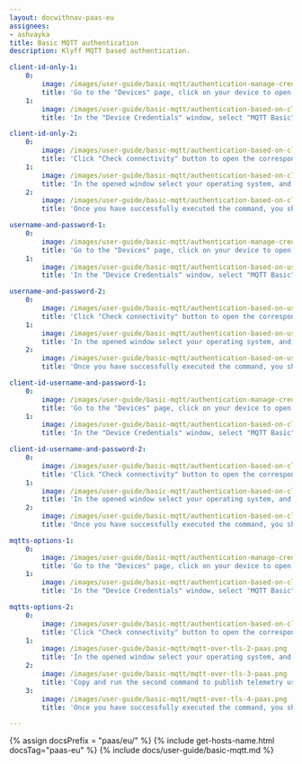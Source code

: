 ```yaml
---
layout: docwithnav-paas-eu
assignees:
- ashvayka
title: Basic MQTT authentication
description: Klyff MQTT based authentication.

client-id-only-1:
    0:
        image: /images/user-guide/basic-mqtt/authentication-manage-credentials-1-paas.png
        title: 'Go to the "Devices" page, click on your device to open the device details window, and click the "Manage credentials" button;'
    1:
        image: /images/user-guide/basic-mqtt/authentication-based-on-client-id-only-1-paas.png
        title: 'In the "Device Credentials" window, select "MQTT Basic" credential type, and specify client ID. Click "Save".'

client-id-only-2:
    0:
        image: /images/user-guide/basic-mqtt/authentication-based-on-client-id-only-2-paas.png
        title: 'Click "Check connectivity" button to open the corresponding window;'
    1:
        image: /images/user-guide/basic-mqtt/authentication-based-on-client-id-only-3-paas.png
        title: 'In the opened window select your operating system, and install the necessary client tools using the command from the guide. Copy and run the command to publish telemetry;'
    2:
        image: /images/user-guide/basic-mqtt/authentication-based-on-client-id-only-4-paas.png
        title: 'Once you have successfully executed the command, you should see the published "temperature" readings.'

username-and-password-1:
    0:
        image: /images/user-guide/basic-mqtt/authentication-manage-credentials-1-paas.png
        title: 'Go to the "Devices" page, click on your device to open the device details window, and click the "Manage credentials" button;'
    1:
        image: /images/user-guide/basic-mqtt/authentication-based-on-username-and-password-1-paas.png
        title: 'In the "Device Credentials" window, select "MQTT Basic" credential type, and specify username and password. Click "Save".'

username-and-password-2:
    0:
        image: /images/user-guide/basic-mqtt/authentication-based-on-username-and-password-2-paas.png
        title: 'Click "Check connectivity" button to open the corresponding window;'
    1:
        image: /images/user-guide/basic-mqtt/authentication-based-on-username-and-password-3-paas.png
        title: 'In the opened window select your operating system, and install the necessary client tools using the command from the guide. Copy and run the command to publish telemetry;'
    2:
        image: /images/user-guide/basic-mqtt/authentication-based-on-username-and-password-4-paas.png
        title: 'Once you have successfully executed the command, you should see the published "temperature" readings.'

client-id-username-and-password-1:
    0:
        image: /images/user-guide/basic-mqtt/authentication-manage-credentials-1-paas.png
        title: 'Go to the "Devices" page, click on your device to open the device details window, and click the "Manage credentials" button;'
    1:
        image: /images/user-guide/basic-mqtt/authentication-based-on-client-id-username-and-password-1-paas.png
        title: 'In the "Device Credentials" window, select "MQTT Basic" credential type, and specify client ID, username and password. Click "Save".'

client-id-username-and-password-2:
    0:
        image: /images/user-guide/basic-mqtt/authentication-based-on-client-id-username-and-password-2-paas.png
        title: 'Click "Check connectivity" button to open the corresponding window;'
    1:
        image: /images/user-guide/basic-mqtt/authentication-based-on-client-id-username-and-password-3-paas.png
        title: 'In the opened window select your operating system, and install the necessary client tools using the command from the guide. Copy and run the command to publish telemetry;'
    2:
        image: /images/user-guide/basic-mqtt/authentication-based-on-client-id-username-and-password-4-paas.png
        title: 'Once you have successfully executed the command, you should see the published "temperature" readings.'

mqtts-options-1:
    0:
        image: /images/user-guide/basic-mqtt/authentication-manage-credentials-1-paas.png
        title: 'Go to the "Devices" page, click on your device to open the device details window, and click the "Manage credentials" button;'
    1:
        image: /images/user-guide/basic-mqtt/authentication-based-on-client-id-username-and-password-1-paas.png
        title: 'In the "Device Credentials" window, select "MQTT Basic" credential type, and specify device credentials. Click "Save".'

mqtts-options-2:
    0:
        image: /images/user-guide/basic-mqtt/authentication-based-on-client-id-username-and-password-2-paas.png
        title: 'Click "Check connectivity" button to open the corresponding window;'
    1:
        image: /images/user-guide/basic-mqtt/mqtt-over-tls-2-paas.png
        title: 'In the opened window select your operating system, and install the necessary client tools using the command from the guide. Switch to the "MQTTs" protocol. Copy and run the first command to download the valid CA certificate;'
    2:
        image: /images/user-guide/basic-mqtt/mqtt-over-tls-3-paas.png
        title: 'Copy and run the second command to publish telemetry using the tb-cloud-root-ca.pem certificate and the device credentials you specified for its authentication;'
    3:
        image: /images/user-guide/basic-mqtt/mqtt-over-tls-4-paas.png
        title: 'Once you have successfully executed the command, you should see the published "temperature" readings.'

---
```


{% assign docsPrefix = "paas/eu/" %}
{% include get-hosts-name.html docsTag="paas-eu" %}
{% include docs/user-guide/basic-mqtt.md %}